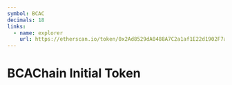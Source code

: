 ```yaml
---
symbol: BCAC
decimals: 18
links:
  - name: explorer
    url: https://etherscan.io/token/0x2Ad8529dA0488A7C2a1af1E22d1902F7aD2943eB
---
```


# BCAChain Initial Token

